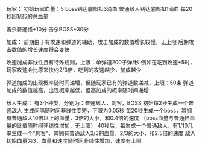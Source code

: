 玩家：
  初始玩家血量：5
  boss到达底部扣3滴血
  普通敌人到达底部扣1滴血
  每20秒回1/25的总血量

  击杀普通怪+10分
  击杀BOSS+30分

加成：
  前期由于有攻速和弹道的辅助，攻击加成的数值增长较慢，无上限
  后期攻击数值的增长速度将会变快
  
  攻速加成非线性且有特殊规则，上限：单弹道200子弹/秒
  例如在吃到攻速+5时，玩家攻速会比原来快约2/3倍，吃到的攻速越少，加成越少

  弹道加成的出现概率随时间递增，但随玩家已有的弹道数递减，上限：50条
  弹道加成的数值越高，出现概率越低，但高加成的概率随时间递增

敌人生成：
  有3个种类，分别为：普通敌人，刺客，BOSS
  初始每2秒生成一个普通敌人
  生成间隔随时间非线性变短，下限为0.05秒
  每20秒生成一个boss，其拥有普通敌人10倍以上的血量，3倍的大小，和0.4倍的速度
  （boss血量与普通怪血量的比值随时间非线性增加，无上限）
  40秒后，每生成一个普通敌人，有1/10几率生成一个"刺客"，其拥有普通敌人2/3的血量，2/3的大小，和2.5倍的速度
  敌人初始血量为3，血量和速度随时间非线性增加，速度有上限


